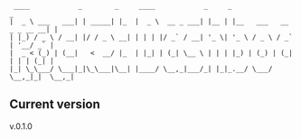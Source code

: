      ____            _        _     ____            _     _                         _ 
    |  _ \ ___   ___| | _____| |_  |  _ \  __ _ ___| |__ | |__   ___   __ _ _ __ __| |
    | |_) / _ \ / __| |/ / _ \ __| | | | |/ _` / __| '_ \| '_ \ / _ \ / _` | '__/ _` |
    |  _ < (_) | (__|   <  __/ |_  | |_| | (_| \__ \ | | | |_) | (_) | (_| | | | (_| |
    |_| \_\___/ \___|_|\_\___|\__| |____/ \__,_|___/_| |_|_.__/ \___/ \__,_|_|  \__,_|
                                                                                   
   
   
## Current version 
v.0.1.0                                                                                   

